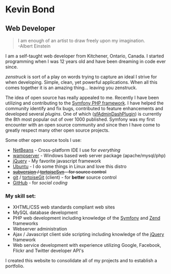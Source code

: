 # Kevin Bond
## Web Developer

> I am enough of an artist to draw freely upon my imagination.<br />-Albert Einstein

I am a self-taught web developer from Kitchener, Ontario, Canada.
I started programming when I was 12 years old and have been dreaming in code ever since.

*zenstruck* is sort of a play on words trying to capture an ideal I strive for when developing.
Simple, clean, yet powerful applications.  When all this comes together it is an amazing thing... leaving you zenstruck.

The idea of open source has really appealed to me. Recently I have been
utilizing and contributing to the [Symfony PHP framework][1]. I have helped the
community identify and fix bugs, contributed to feature enhancements and developed
several *plugins*. One of which ([sfAdminDashPlugin][2]) is currently the 8th most popular out of
over 1000 published.  Symfony was my first encounter with an open source community and since
then I have come to greatly respect many other open source projects.

Some other open source tools I use:

* [NetBeans][3] - Cross-platform IDE I use for *everything*
* [wampserver][4] - Windows based web server package (apache/mysql/php)
* [jQuery][5] - My favorite javascript framework
* [Ubuntu][6] - I do some things in Linux and love this distro
* <del>[subversion][7] / [tortoiseSvn][8]  - for source control</del>
* [git][9] / [tortoiseGit][10] (client)  - for **better** source control
* [GitHub][11] - for *social coding*

### My skill set:

* XHTML/CSS web standards compliant web sites
* MySQL database development
* PHP web development including knowledge of the [Symfony][1] and [Zend][12] frameworks
* Webserver administration
* Ajax / Javascript client side scripting including knowledge of the [jQuery][5] framework
* Web service development with experience utilizing Google, Facebook, Flickr and Twitter developer API's

I created this website to consolidate all of my projects and to establish a portfolio.

  [1]: http://www.symfony.com/
  [2]: http://www.symfony-project.org/plugins/sfAdminDashPlugin/
  [3]: http://www.netbeans.org/
  [4]: http://www.wampserver.com/en/index.php
  [5]: http://jquery.com/
  [6]: http://www.ubuntu.com/
  [7]: http://subversion.tigris.org/
  [8]: http://tortoisesvn.net/
  [9]: http://git-scm.com/
  [10]: http://code.google.com/p/tortoisegit/
  [11]: http://github.com/
  [12]: http://framework.zend.com/
